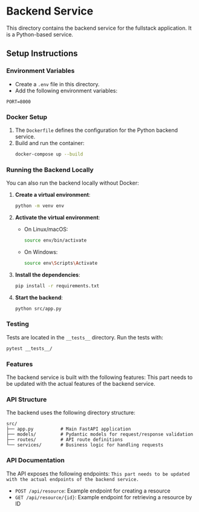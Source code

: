 
# Backend Service

This directory contains the backend service for the fullstack application. It is a Python-based service.

## Setup Instructions

### Environment Variables

- Create a `.env` file in this directory.
- Add the following environment variables:

```
PORT=8000
```

### Docker Setup

1. The `Dockerfile` defines the configuration for the Python backend service.
2. Build and run the container:
   ```bash
   docker-compose up --build
   ```

### Running the Backend Locally

You can also run the backend locally without Docker:

1. **Create a virtual environment**:
   ```bash
   python -m venv env
   ```

2. **Activate the virtual environment**:
    - On Linux/macOS:
      ```bash
      source env/bin/activate
      ```
    - On Windows:
      ```bash
      source env\Scripts\Activate
      ```

3. **Install the dependencies**:
   ```bash
   pip install -r requirements.txt
   ```

4. **Start the backend**:
   ```bash
   python src/app.py
   ```

### Testing

Tests are located in the `__tests__` directory. Run the tests with:

```bash
pytest __tests__/
```
### Features
The backend service is built with the following features:
This part needs to be updated with the actual features of the backend service.

### API Structure

The backend uses the following directory structure:

```
src/
├── app.py          # Main FastAPI application
├── models/         # Pydantic models for request/response validation
├── routes/         # API route definitions
└── services/       # Business logic for handling requests
```

### API Documentation

The API exposes the following endpoints:
`This part needs to be updated with the actual endpoints of the backend service.`
- `POST /api/resource`: Example endpoint for creating a resource
- `GET /api/resource/{id}`: Example endpoint for retrieving a resource by ID

